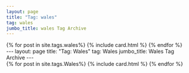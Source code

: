 ```yaml
---
layout: page
title: "Tag: wales"
tag: wales
jumbo_title: wales Tag Archive
---
```

<div class="row">
{% for post in site.tags.wales%}
{% include card.html %}
{% endfor %}
</div>---
layout: page
title: "Tag: Wales"
tag: Wales
jumbo_title: Wales Tag Archive
---
<div class="row">
{% for post in site.tags.Wales%}
{% include card.html %}
{% endfor %}
</div>